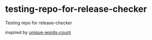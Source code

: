 # testing-repo-for-release-checker
Testing repo for release-checker

inspired by [unique-words-count](https://github.com/thibaultboursier/unique-words-count)
